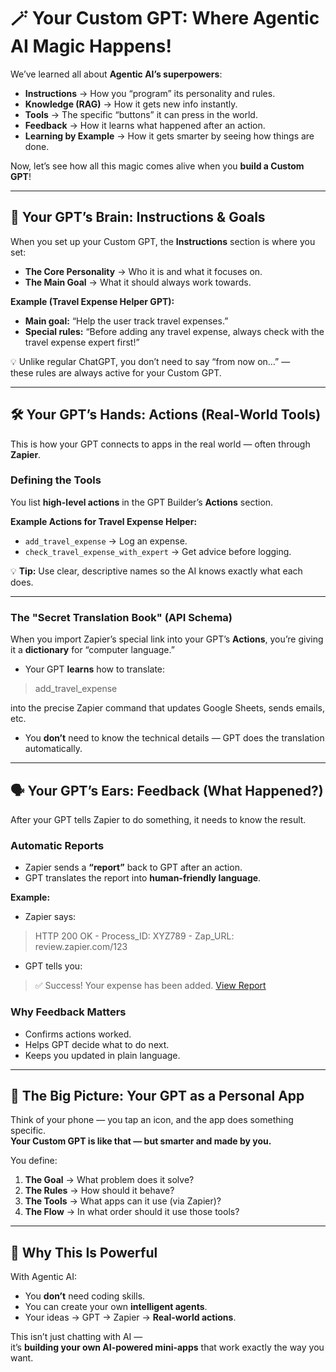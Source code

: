 # 🪄 Your Custom GPT: Where Agentic AI Magic Happens!

We’ve learned all about **Agentic AI’s superpowers**:

- **Instructions** → How you “program” its personality and rules.  
- **Knowledge (RAG)** → How it gets new info instantly.  
- **Tools** → The specific “buttons” it can press in the world.  
- **Feedback** → How it learns what happened after an action.  
- **Learning by Example** → How it gets smarter by seeing how things are done.  

Now, let’s see how all this magic comes alive when you **build a Custom GPT**!

---

## 🧠 Your GPT’s Brain: Instructions & Goals

When you set up your Custom GPT, the **Instructions** section is where you set:

- **The Core Personality** → Who it is and what it focuses on.
- **The Main Goal** → What it should always work towards.

**Example (Travel Expense Helper GPT):**
- **Main goal:** “Help the user track travel expenses.”  
- **Special rules:** “Before adding any travel expense, always check with the travel expense expert first!”

💡 Unlike regular ChatGPT, you don’t need to say “from now on…” —  
these rules are always active for your Custom GPT.

---

## 🛠️ Your GPT’s Hands: Actions (Real-World Tools)

This is how your GPT connects to apps in the real world — often through **Zapier**.

### Defining the Tools
You list **high-level actions** in the GPT Builder’s **Actions** section.

**Example Actions for Travel Expense Helper:**
- `add_travel_expense` → Log an expense.
- `check_travel_expense_with_expert` → Get advice before logging.

💡 **Tip:** Use clear, descriptive names so the AI knows exactly what each does.

---

### The "Secret Translation Book" (API Schema)
When you import Zapier’s special link into your GPT’s **Actions**, you’re giving it a **dictionary** for “computer language.”

- Your GPT **learns** how to translate:
> add_travel_expense

into the precise Zapier command that updates Google Sheets, sends emails, etc.
- You **don’t** need to know the technical details — GPT does the translation automatically.

---

## 🗣️ Your GPT’s Ears: Feedback (What Happened?)

After your GPT tells Zapier to do something, it needs to know the result.

### Automatic Reports
- Zapier sends a **“report”** back to GPT after an action.
- GPT translates the report into **human-friendly language**.

**Example:**
- Zapier says:  <br>
> HTTP 200 OK - Process_ID: XYZ789 - Zap_URL: review.zapier.com/123

- GPT tells you:  
> ✅ Success! Your expense has been added. [View Report](link)

### Why Feedback Matters
- Confirms actions worked.  
- Helps GPT decide what to do next.  
- Keeps you updated in plain language.

---

## 🌟 The Big Picture: Your GPT as a Personal App

Think of your phone — you tap an icon, and the app does something specific.  
**Your Custom GPT is like that — but smarter and made by you.**

You define:
1. **The Goal** → What problem does it solve?  
2. **The Rules** → How should it behave?  
3. **The Tools** → What apps can it use (via Zapier)?  
4. **The Flow** → In what order should it use those tools?

---

## 🚀 Why This Is Powerful

With Agentic AI:
- You **don’t** need coding skills.
- You can create your own **intelligent agents**.
- Your ideas → GPT → Zapier → **Real-world actions**.

This isn’t just chatting with AI —  
it’s **building your own AI-powered mini-apps** that work exactly the way you want.
